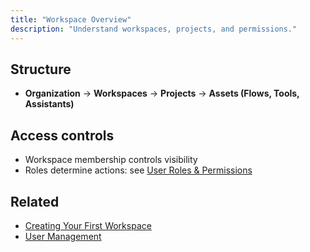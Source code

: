 ```yaml
---
title: "Workspace Overview"
description: "Understand workspaces, projects, and permissions."
---
```


## Structure

- **Organization** → **Workspaces** → **Projects** → **Assets (Flows, Tools, Assistants)**

## Access controls

- Workspace membership controls visibility
- Roles determine actions: see [User Roles & Permissions](/getting-started/users-access/user-roles)

## Related

- [Creating Your First Workspace](/getting-started/workspaces/creating-workspace)
- [User Management](/getting-started/users-access/user-management)


